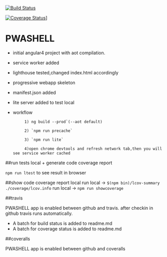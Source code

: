 [![Build Status](https://travis-ci.org/stefanaerts/PWASHELL.svg?branch=master)](https://travis-ci.org/stefanaerts/PWASHELL)

[![Coverage Status](https://coveralls.io/repos/github/stefanaerts/PWASHELL/badge.svg?branch=master)](https://coveralls.io/github/stefanaerts/PWASHELL?branch=master)]


# PWASHELL

- initial angular4 project with aot compilation.
- service worker added
- lighthouse tested,changed index.html accordingly
- progressive webapp skeleton
- manifest.json added
- lite server added to test local 
- workflow 

           1) ng build --prod`(--aot default)

           2) `npm run precache` 

           3) `npm run lite` 

           4)open chrome devtools and refresh network tab,then you will see service worker cached


##run tests local + generate code coverage report

`npm run ltest` to see result in browser


##show code coverage report local
run local -> `$(npm bin)/lcov-summary ./coverage/lcov.info`
run local -> `npm run showcoverage`

##travis

PWASHELL app is enabled between github and travis.
after checkin in github travis runs automatically.
- A batch for build status is added to readme.md
- A batch for coverage status is added to readme.md

##coveralls

PWASHELL app is enabled between github and coveralls


